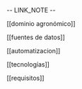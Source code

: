 
-- LINK_NOTE --

[[dominio agronómico]]

[[fuentes de datos]]

[[automatizacion]]

[[tecnologías]]

[[requisitos]]